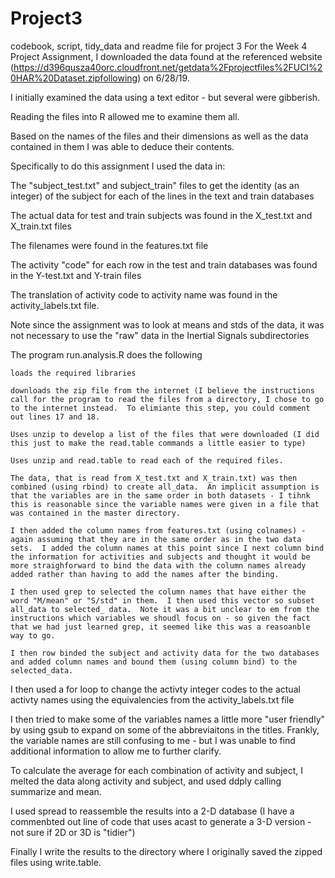 # Project3
codebook, script, tidy_data and readme file for project 3
For the Week 4 Project Assignment, I downloaded the data found at the referenced website (https://d396qusza40orc.cloudfront.net/getdata%2Fprojectfiles%2FUCI%20HAR%20Dataset.zipfollowing) on  6/28/19.

I initially examined the data using a text editor - but several were gibberish.  

Reading the files into R allowed me to examine them all.

Based on the names of the files and their dimensions as well as the data contained in them I was able to deduce their contents.  

Specifically to do this assignment I used the data in:

The "subject_test.txt" and subject_train" files to get the identity (as an integer) of the subject for each of the lines in the text and train databases

  The actual data for test and train subjects was found in the X_test.txt and X_train.txt files

  The filenames were found in the features.txt file

  The activity "code" for each row in the test and train databases was found in the Y-test.txt and Y-train files

  The translation of activity code to activity name was found in the activity_labels.txt file.
  
  Note since the assignment was to look at means and stds of the data, it was not necessary to use the "raw" data in the Inertial Signals subdirectories
  
  The program run.analysis.R does the following
    
    loads the required libraries
    
    downloads the zip file from the internet (I believe the instructions call for the program to read the files from a directory, I chose to go to the internet instead.  To elimiante this step, you could comment out lines 17 and 18.
    
    Uses unzip to develop a list of the files that were downloaded (I did this just to make the read.table commands a little easier to type)
    
    Uses unzip and read.table to read each of the required files.
    
    The data, that is read from X_test.txt and X_train.txt) was then combined (using rbind) to create all_data.  An implicit assumption is that the variables are in the same order in both datasets - I tihnk this is reasonable since the variable names were given in a file that was contained in the master directory.
    
    I then added the column names from features.txt (using colnames) - again assuming that they are in the same order as in the two data sets.  I added the column names at this point since I next column bind the information for activities and subjects and thought it would be more straighforward to bind the data with the column names already added rather than having to add the names after the binding.
    
    I then used grep to selected the column names that have either the word "M/mean" or "S/std" in them.  I then used this vector so subset all_data to selected_ data.  Note it was a bit unclear to em from the instructions which variables we shoudl focus on - so given the fact that we had just learned grep, it seemed like this was a reasoanble way to go.
    
    I then row binded the subject and activity data for the two databases and added column names and bound them (using column bind) to the selected_data.
   
   I then used a for loop to change the activty integer codes to the actual activty names using the equivalencies from the activity_labels.txt file
   
   I then tried to make some of the variables names a little more "user friendly" by using gsub to expand on some of the abbreviaitons in the titles.  Frankly, the variable names are still confusing to me - but I was unable to find additional information to allow me to further clarify.
   
   To calculate the average for each combination of activity and subject, I melted the data along activity and subject, and used ddply calling summarize and mean.
   
   I used spread to reassemble the results into a 2-D database (I have a commenbted out line of code that uses acast to generate a 3-D version - not sure if 2D or 3D is "tidier")
   
   Finally I write the results to the directory where I originally saved the zipped files using write.table.
  
